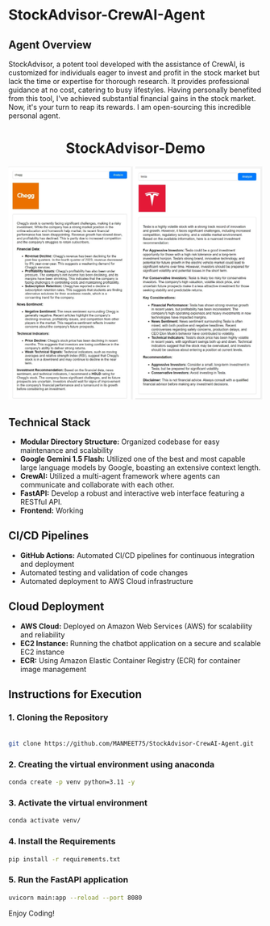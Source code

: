# StockAdvisor-CrewAI-Agent

## Agent Overview

StockAdvisor, a potent tool developed with the assistance of CrewAI, is customized for individuals eager to invest and profit in the stock market but lack the time or expertise for thorough research. It provides professional guidance at no cost, catering to busy lifestyles. Having personally benefited from this tool, I've achieved substantial financial gains in the stock market. Now, it's your turn to reap its rewards. I am open-sourcing this incredible personal agent.
<h1 align="center">
  StockAdvisor-Demo
  <br>
</h1>
<img src="static/5.png">

## Technical Stack
- **Modular Directory Structure:** Organized codebase for easy maintenance and scalability
- **Google Gemini 1.5 Flash:** Utilized one of the best and most capable large language models by Google, boasting an extensive context length.
- **CrewAI:** Utilized a multi-agent framework where agents can communicate and collaborate with each other.
- **FastAPI:** Develop a robust and interactive web interface featuring a RESTful API.
- **Frontend:** Working

## CI/CD Pipelines
- **GitHub Actions:** Automated CI/CD pipelines for continuous integration and deployment
- Automated testing and validation of code changes
- Automated deployment to AWS Cloud infrastructure

## Cloud Deployment
- **AWS Cloud:** Deployed on Amazon Web Services (AWS) for scalability and reliability
- **EC2 Instance:** Running the chatbot application on a secure and scalable EC2 instance
- **ECR:** Using Amazon Elastic Container Registry (ECR) for container image management

## Instructions for Execution
### 1. Cloning the Repository
```bash

git clone https://github.com/MANMEET75/StockAdvisor-CrewAI-Agent.git
```
### 2. Creating the virtual environment using anaconda
```bash
conda create -p venv python=3.11 -y
```

### 3. Activate the virtual environment
```bash
conda activate venv/
```

### 4. Install the Requirements
```bash
pip install -r requirements.txt
```

### 5. Run the FastAPI application
```bash
uvicorn main:app --reload --port 8080
```

Enjoy Coding!
